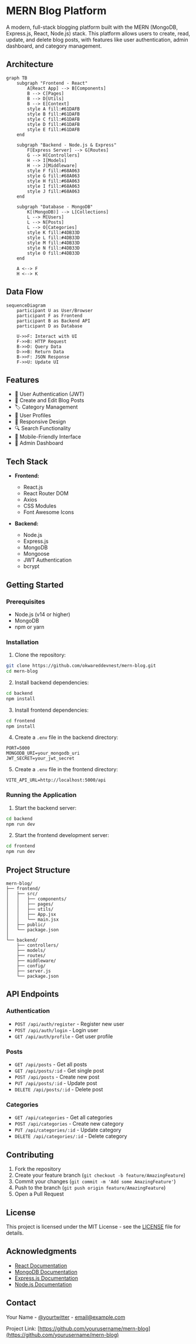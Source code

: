 # MERN Blog Platform

A modern, full-stack blogging platform built with the MERN (MongoDB, Express.js, React, Node.js) stack. This platform allows users to create, read, update, and delete blog posts, with features like user authentication, admin dashboard, and category management.

## Architecture

```mermaid
graph TB
    subgraph "Frontend - React"
        A[React App] --> B[Components]
        B --> C[Pages]
        B --> D[Utils]
        B --> E[Context]
        style A fill:#61DAFB
        style B fill:#61DAFB
        style C fill:#61DAFB
        style D fill:#61DAFB
        style E fill:#61DAFB
    end
    
    subgraph "Backend - Node.js & Express"
        F[Express Server] --> G[Routes]
        G --> H[Controllers]
        H --> I[Models]
        H --> J[Middleware]
        style F fill:#68A063
        style G fill:#68A063
        style H fill:#68A063
        style I fill:#68A063
        style J fill:#68A063
    end
    
    subgraph "Database - MongoDB"
        K[(MongoDB)] --> L[Collections]
        L --> M[Users]
        L --> N[Posts]
        L --> O[Categories]
        style K fill:#4DB33D
        style L fill:#4DB33D
        style M fill:#4DB33D
        style N fill:#4DB33D
        style O fill:#4DB33D
    end
    
    A <--> F
    H <--> K
```

## Data Flow

```mermaid
sequenceDiagram
    participant U as User/Browser
    participant F as Frontend
    participant B as Backend API
    participant D as Database

    U->>F: Interact with UI
    F->>B: HTTP Request
    B->>D: Query Data
    D->>B: Return Data
    B->>F: JSON Response
    F->>U: Update UI
```

## Features

- 🔐 User Authentication (JWT)
- 📝 Create and Edit Blog Posts
- 🏷️ Category Management
- 👤 User Profiles
- 🎨 Responsive Design
- 🔍 Search Functionality
- 📱 Mobile-Friendly Interface
- 👑 Admin Dashboard

## Tech Stack

- **Frontend:**
  - React.js
  - React Router DOM
  - Axios
  - CSS Modules
  - Font Awesome Icons

- **Backend:**
  - Node.js
  - Express.js
  - MongoDB
  - Mongoose
  - JWT Authentication
  - bcrypt

## Getting Started

### Prerequisites

- Node.js (v14 or higher)
- MongoDB
- npm or yarn

### Installation

1. Clone the repository:
```bash
git clone https://github.com/okwareddevnest/mern-blog.git
cd mern-blog
```

2. Install backend dependencies:
```bash
cd backend
npm install
```

3. Install frontend dependencies:
```bash
cd frontend
npm install
```

4. Create a `.env` file in the backend directory:
```env
PORT=5000
MONGODB_URI=your_mongodb_uri
JWT_SECRET=your_jwt_secret
```

5. Create a `.env` file in the frontend directory:
```env
VITE_API_URL=http://localhost:5000/api
```

### Running the Application

1. Start the backend server:
```bash
cd backend
npm run dev
```

2. Start the frontend development server:
```bash
cd frontend
npm run dev
```

## Project Structure

```
mern-blog/
├── frontend/
│   ├── src/
│   │   ├── components/
│   │   ├── pages/
│   │   ├── utils/
│   │   ├── App.jsx
│   │   └── main.jsx
│   ├── public/
│   └── package.json
│
└── backend/
    ├── controllers/
    ├── models/
    ├── routes/
    ├── middleware/
    ├── config/
    ├── server.js
    └── package.json
```

## API Endpoints

### Authentication
- `POST /api/auth/register` - Register new user
- `POST /api/auth/login` - Login user
- `GET /api/auth/profile` - Get user profile

### Posts
- `GET /api/posts` - Get all posts
- `GET /api/posts/:id` - Get single post
- `POST /api/posts` - Create new post
- `PUT /api/posts/:id` - Update post
- `DELETE /api/posts/:id` - Delete post

### Categories
- `GET /api/categories` - Get all categories
- `POST /api/categories` - Create new category
- `PUT /api/categories/:id` - Update category
- `DELETE /api/categories/:id` - Delete category

## Contributing

1. Fork the repository
2. Create your feature branch (`git checkout -b feature/AmazingFeature`)
3. Commit your changes (`git commit -m 'Add some AmazingFeature'`)
4. Push to the branch (`git push origin feature/AmazingFeature`)
5. Open a Pull Request

## License

This project is licensed under the MIT License - see the [LICENSE](LICENSE) file for details.

## Acknowledgments

- [React Documentation](https://reactjs.org/)
- [MongoDB Documentation](https://docs.mongodb.com/)
- [Express.js Documentation](https://expressjs.com/)
- [Node.js Documentation](https://nodejs.org/)

## Contact

Your Name - [@yourtwitter](https://twitter.com/yourtwitter) - email@example.com

Project Link: [https://github.com/yourusername/mern-blog](https://github.com/yourusername/mern-blog) 